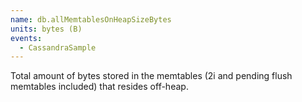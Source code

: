 ```yaml
---
name: db.allMemtablesOnHeapSizeBytes
units: bytes (B)
events:
  - CassandraSample
---
```


Total amount of bytes stored in the memtables (2i and pending flush memtables included) that resides off-heap.